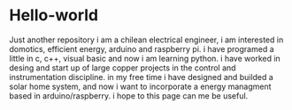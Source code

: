 # Hello-world
Just another repository
i am a chilean electrical engineer, i am interested in domotics, efficient energy, arduino and raspberry pi. i have programed a little in c, c++, visual basic and now i am learning python. i have worked in desing and start up of large copper projects in the control and instrumentation discipline. in my free time i have designed and builded a solar home system, and now i want to incorporate a energy managment based in arduino/raspberry.
i hope to this page can me be useful.
